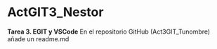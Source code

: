 # ActGIT3_Nestor
**Tarea 3. EGIT y VSCode**
En el repositorio GitHub (Act3GIT_Tunombre) añade un readme.md
